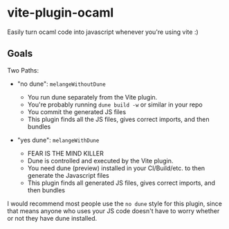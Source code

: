 # vite-plugin-ocaml

Easily turn ocaml code into javascript whenever you're using vite :)

## Goals

Two Paths:

- "no dune": `melangeWithoutDune`
    - You run dune separately from the Vite plugin.
    - You're probably running `dune build -w` or similar in your repo
    - You commit the generated JS files
    - This plugin finds all the JS files, gives correct imports, and then bundles

- "yes dune": `melangeWithDune`
    - FEAR IS THE MIND KILLER
    - Dune is controlled and executed by the Vite plugin.
    - You need dune (preview) installed in your CI/Build/etc. to then generate the Javascript files
    - This plugin finds all generated JS files, gives correct imports, and then bundles

I would recommend most people use the `no dune` style for this plugin, since that means anyone who uses your JS code doesn't have to worry whether or not they have dune installed.
